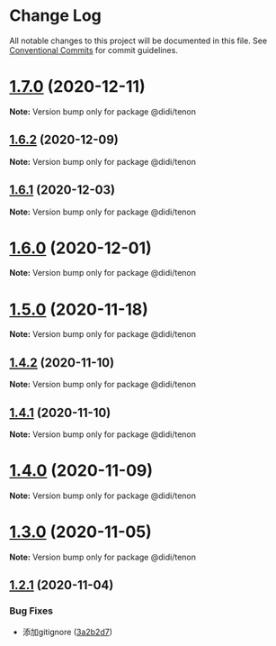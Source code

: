 # Change Log

All notable changes to this project will be documented in this file.
See [Conventional Commits](https://conventionalcommits.org) for commit guidelines.

# [1.7.0](https://git.xiaojukeji.com/tenon/tenon-next/compare/v1.6.2...v1.7.0) (2020-12-11)

**Note:** Version bump only for package @didi/tenon





## [1.6.2](https://git.xiaojukeji.com/tenon/tenon-next/compare/v1.6.1...v1.6.2) (2020-12-09)

**Note:** Version bump only for package @didi/tenon





## [1.6.1](https://git.xiaojukeji.com/tenon/tenon-next/compare/v1.6.0...v1.6.1) (2020-12-03)

**Note:** Version bump only for package @didi/tenon





# [1.6.0](https://git.xiaojukeji.com/tenon/tenon-next/compare/v1.5.0...v1.6.0) (2020-12-01)

**Note:** Version bump only for package @didi/tenon





# [1.5.0](https://git.xiaojukeji.com/tenon/tenon-next/compare/v1.4.2...v1.5.0) (2020-11-18)

**Note:** Version bump only for package @didi/tenon





## [1.4.2](https://git.xiaojukeji.com/tenon/tenon-next/compare/v1.4.1...v1.4.2) (2020-11-10)

**Note:** Version bump only for package @didi/tenon





## [1.4.1](https://git.xiaojukeji.com/tenon/tenon-next/compare/v1.4.0...v1.4.1) (2020-11-10)

**Note:** Version bump only for package @didi/tenon





# [1.4.0](https://git.xiaojukeji.com/tenon/tenon-next/compare/v1.3.0...v1.4.0) (2020-11-09)

**Note:** Version bump only for package @didi/tenon





# [1.3.0](https://git.xiaojukeji.com/tenon/tenon-next/compare/v1.2.1...v1.3.0) (2020-11-05)

**Note:** Version bump only for package @didi/tenon





## [1.2.1](https://git.xiaojukeji.com/tenon/tenon-next/compare/v1.1.4...v1.2.1) (2020-11-04)


### Bug Fixes

* 添加gitignore ([3a2b2d7](https://git.xiaojukeji.com/tenon/tenon-next/commits/3a2b2d7f598655508c8242fa3ff33fc792f3753e))
